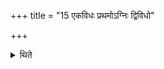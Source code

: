 +++
title = "15 एकविधः प्रथमोऽग्निः द्विविधो"

+++

<details><summary>थिते</summary>

एकविधः प्रथमोऽग्निः । द्विविधो द्वितीयः । त्रिविधस्तृतीयः । त एवमेवोद्यन्त्यैकशतविधात् १५
</details>
